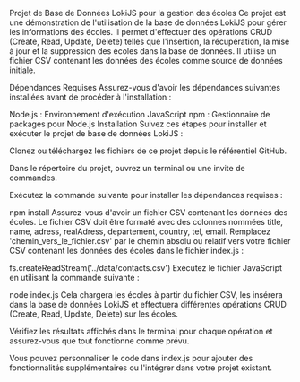 Projet de Base de Données LokiJS pour la gestion des écoles
Ce projet est une démonstration de l'utilisation de la base de données LokiJS pour gérer les informations des écoles. Il permet d'effectuer des opérations CRUD (Create, Read, Update, Delete) telles que l'insertion, la récupération, la mise à jour et la suppression des écoles dans la base de données. Il utilise un fichier CSV contenant les données des écoles comme source de données initiale.

Dépendances Requises
Assurez-vous d'avoir les dépendances suivantes installées avant de procéder à l'installation :

Node.js : Environnement d'exécution JavaScript
npm : Gestionnaire de packages pour Node.js
Installation
Suivez ces étapes pour installer et exécuter le projet de base de données LokiJS :

Clonez ou téléchargez les fichiers de ce projet depuis le référentiel GitHub.

Dans le répertoire du projet, ouvrez un terminal ou une invite de commandes.

Exécutez la commande suivante pour installer les dépendances requises :


npm install
Assurez-vous d'avoir un fichier CSV contenant les données des écoles. Le fichier CSV doit être formaté avec des colonnes nommées title, name, adress, realAdress, departement, country, tel, email. Remplacez 'chemin_vers_le_fichier.csv' par le chemin absolu ou relatif vers votre fichier CSV contenant les données des écoles dans le fichier index.js :


fs.createReadStream('../data/contacts.csv')
Exécutez le fichier JavaScript en utilisant la commande suivante :


node index.js
Cela chargera les écoles à partir du fichier CSV, les insérera dans la base de données LokiJS et effectuera différentes opérations CRUD (Create, Read, Update, Delete) sur les écoles.

Vérifiez les résultats affichés dans le terminal pour chaque opération et assurez-vous que tout fonctionne comme prévu.

Vous pouvez personnaliser le code dans index.js pour ajouter des fonctionnalités supplémentaires ou l'intégrer dans votre projet existant.

